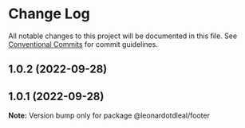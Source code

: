 # Change Log

All notable changes to this project will be documented in this file.
See [Conventional Commits](https://conventionalcommits.org) for commit guidelines.

## 1.0.2 (2022-09-28)



## 1.0.1 (2022-09-28)

**Note:** Version bump only for package @leonardotdleal/footer
